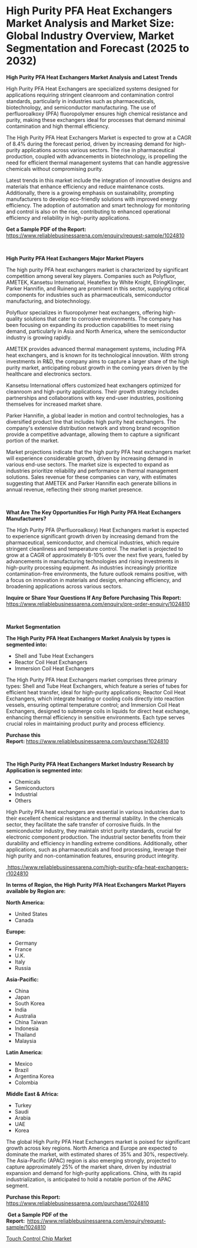<p><h1>High Purity PFA Heat Exchangers Market Analysis and Market Size: Global Industry Overview, Market Segmentation and Forecast (2025 to 2032)</h1></p><p><strong>High Purity PFA Heat Exchangers Market Analysis and Latest Trends</strong></p>
<p><p>High Purity PFA Heat Exchangers are specialized systems designed for applications requiring stringent cleanroom and contamination control standards, particularly in industries such as pharmaceuticals, biotechnology, and semiconductor manufacturing. The use of perfluoroalkoxy (PFA) fluoropolymer ensures high chemical resistance and purity, making these exchangers ideal for processes that demand minimal contamination and high thermal efficiency.</p><p>The High Purity PFA Heat Exchangers Market is expected to grow at a CAGR of 8.4% during the forecast period, driven by increasing demand for high-purity applications across various sectors. The rise in pharmaceutical production, coupled with advancements in biotechnology, is propelling the need for efficient thermal management systems that can handle aggressive chemicals without compromising purity.</p><p>Latest trends in this market include the integration of innovative designs and materials that enhance efficiency and reduce maintenance costs. Additionally, there is a growing emphasis on sustainability, prompting manufacturers to develop eco-friendly solutions with improved energy efficiency. The adoption of automation and smart technology for monitoring and control is also on the rise, contributing to enhanced operational efficiency and reliability in high-purity applications.</p></p>
<p><strong>Get a Sample PDF of the Report:&nbsp;</strong> <a href="https://www.reliablebusinessarena.com/enquiry/request-sample/1024810?utm_campaign=2529&utm_medium=2&utm_source=Github&utm_content=ia&utm_term=08032025&utm_id=high-purity-pfa-heat-exchangers">https://www.reliablebusinessarena.com/enquiry/request-sample/1024810</a></p>
<p>&nbsp;</p>
<p><strong>High Purity PFA Heat Exchangers Major Market Players</strong></p>
<p><p>The high purity PFA heat exchangers market is characterized by significant competition among several key players. Companies such as Polyfluor, AMETEK, Kansetsu International, Heateflex by White Knight, ElringKlinger, Parker Hannifin, and Ruineng are prominent in this sector, supplying critical components for industries such as pharmaceuticals, semiconductor manufacturing, and biotechnology.</p><p>Polyfluor specializes in fluoropolymer heat exchangers, offering high-quality solutions that cater to corrosive environments. The company has been focusing on expanding its production capabilities to meet rising demand, particularly in Asia and North America, where the semiconductor industry is growing rapidly.</p><p>AMETEK provides advanced thermal management systems, including PFA heat exchangers, and is known for its technological innovation. With strong investments in R&D, the company aims to capture a larger share of the high purity market, anticipating robust growth in the coming years driven by the healthcare and electronics sectors.</p><p>Kansetsu International offers customized heat exchangers optimized for cleanroom and high-purity applications. Their growth strategy includes partnerships and collaborations with key end-user industries, positioning themselves for increased market share.</p><p>Parker Hannifin, a global leader in motion and control technologies, has a diversified product line that includes high purity heat exchangers. The company's extensive distribution network and strong brand recognition provide a competitive advantage, allowing them to capture a significant portion of the market.</p><p>Market projections indicate that the high purity PFA heat exchangers market will experience considerable growth, driven by increasing demand in various end-use sectors. The market size is expected to expand as industries prioritize reliability and performance in thermal management solutions. Sales revenue for these companies can vary, with estimates suggesting that AMETEK and Parker Hannifin each generate billions in annual revenue, reflecting their strong market presence.</p></p>
<p>&nbsp;</p>
<p><strong>What Are The Key Opportunities For High Purity PFA Heat Exchangers Manufacturers?</strong></p>
<p><p>The High Purity PFA (Perfluoroalkoxy) Heat Exchangers market is expected to experience significant growth driven by increasing demand from the pharmaceutical, semiconductor, and chemical industries, which require stringent cleanliness and temperature control. The market is projected to grow at a CAGR of approximately 8-10% over the next five years, fueled by advancements in manufacturing technologies and rising investments in high-purity processing equipment. As industries increasingly prioritize contamination-free environments, the future outlook remains positive, with a focus on innovation in materials and design, enhancing efficiency, and broadening applications across various sectors.</p></p>
<p><strong>Inquire or Share Your Questions If Any Before Purchasing This Report:</strong> <a href="https://www.reliablebusinessarena.com/enquiry/pre-order-enquiry/1024810?utm_campaign=2529&utm_medium=2&utm_source=Github&utm_content=ia&utm_term=08032025&utm_id=high-purity-pfa-heat-exchangers">https://www.reliablebusinessarena.com/enquiry/pre-order-enquiry/1024810</a></p>
<p>&nbsp;</p>
<p><strong>Market Segmentation</strong></p>
<p><strong>The High Purity PFA Heat Exchangers Market Analysis by types is segmented into:</strong></p>
<p><ul><li>Shell and Tube Heat Exchangers</li><li>Reactor Coil Heat Exchangers</li><li>Immersion Coil Heat Exchangers</li></ul></p>
<p><p>The High Purity PFA Heat Exchangers market comprises three primary types: Shell and Tube Heat Exchangers, which feature a series of tubes for efficient heat transfer, ideal for high-purity applications; Reactor Coil Heat Exchangers, which integrate heating or cooling coils directly into reaction vessels, ensuring optimal temperature control; and Immersion Coil Heat Exchangers, designed to submerge coils in liquids for direct heat exchange, enhancing thermal efficiency in sensitive environments. Each type serves crucial roles in maintaining product purity and process efficiency.</p></p>
<p><strong>Purchase this Report:&nbsp;</strong><a href="https://www.reliablebusinessarena.com/purchase/1024810?utm_campaign=2529&utm_medium=2&utm_source=Github&utm_content=ia&utm_term=08032025&utm_id=high-purity-pfa-heat-exchangers">https://www.reliablebusinessarena.com/purchase/1024810</a></p>
<p>&nbsp;</p>
<p><strong>The High Purity PFA Heat Exchangers Market Industry Research by Application is segmented into:</strong></p>
<p><ul><li>Chemicals</li><li>Semiconductors</li><li>Industrial</li><li>Others</li></ul></p>
<p><p>High Purity PFA heat exchangers are essential in various industries due to their excellent chemical resistance and thermal stability. In the chemicals sector, they facilitate the safe transfer of corrosive fluids. In the semiconductor industry, they maintain strict purity standards, crucial for electronic component production. The industrial sector benefits from their durability and efficiency in handling extreme conditions. Additionally, other applications, such as pharmaceuticals and food processing, leverage their high purity and non-contamination features, ensuring product integrity.</p></p>
<p><a href="https://www.reliablebusinessarena.com/high-purity-pfa-heat-exchangers-r1024810?utm_campaign=2529&utm_medium=2&utm_source=Github&utm_content=ia&utm_term=08032025&utm_id=high-purity-pfa-heat-exchangers">&nbsp;https://www.reliablebusinessarena.com/high-purity-pfa-heat-exchangers-r1024810</a></p>
<p><strong>In terms of Region, the High Purity PFA Heat Exchangers Market Players available by Region are:</strong></p>
<p>
    <p> <strong> North America: </strong>
        <ul>
            <li>United States</li>
            <li>Canada</li>
        </ul>
        </p> 
    <p> <strong> Europe: </strong>
        <ul>
            <li>Germany</li>
            <li>France</li>
            <li>U.K.</li>
            <li>Italy</li>
            <li>Russia</li>
        </ul>
        </p> 
    <p> <strong> Asia-Pacific: </strong>
        <ul>
            <li>China</li>
            <li>Japan</li>
            <li>South Korea</li>
            <li>India</li>
            <li>Australia</li>
            <li>China Taiwan</li>
            <li>Indonesia</li>
            <li>Thailand</li>
            <li>Malaysia</li>
        </ul>
        </p> 
    <p> <strong> Latin America: </strong>
        <ul>
            <li>Mexico</li>
            <li>Brazil</li>
            <li>Argentina Korea</li>
            <li>Colombia</li>
        </ul>
        </p> 
    <p> <strong> Middle East & Africa: </strong>
        <ul>
            <li>Turkey</li>
            <li>Saudi</li>
            <li>Arabia</li>
            <li>UAE</li>
            <li>Korea</li>
        </ul>
    </p>
    </p>
<p><p>The global High Purity PFA Heat Exchangers market is poised for significant growth across key regions. North America and Europe are expected to dominate the market, with estimated shares of 35% and 30%, respectively. The Asia-Pacific (APAC) region is also emerging strongly, projected to capture approximately 25% of the market share, driven by industrial expansion and demand for high-purity applications. China, with its rapid industrialization, is anticipated to hold a notable portion of the APAC segment.</p></p>
<p><strong>Purchase this Report: </strong><a href="https://www.reliablebusinessarena.com/purchase/1024810?utm_campaign=2529&utm_medium=2&utm_source=Github&utm_content=ia&utm_term=08032025&utm_id=high-purity-pfa-heat-exchangers">https://www.reliablebusinessarena.com/purchase/1024810</a></p>
<p>&nbsp;<strong>Get a Sample PDF of the Report:&nbsp;&nbsp;</strong><a href="https://www.reliablebusinessarena.com/enquiry/request-sample/1024810?utm_campaign=2529&utm_medium=2&utm_source=Github&utm_content=ia&utm_term=08032025&utm_id=high-purity-pfa-heat-exchangers">https://www.reliablebusinessarena.com/enquiry/request-sample/1024810</a></p>
<p><strong></strong></p>
<p><p><a href="https://github.com/akaalahk/Market-Research-Report-List-1/blob/main/touch-control-chip-market.md?utm_campaign=2529&utm_medium=2&utm_source=Github&utm_content=ia&utm_term=08032025&utm_id=high-purity-pfa-heat-exchangers">Touch Control Chip Market</a></p></p>